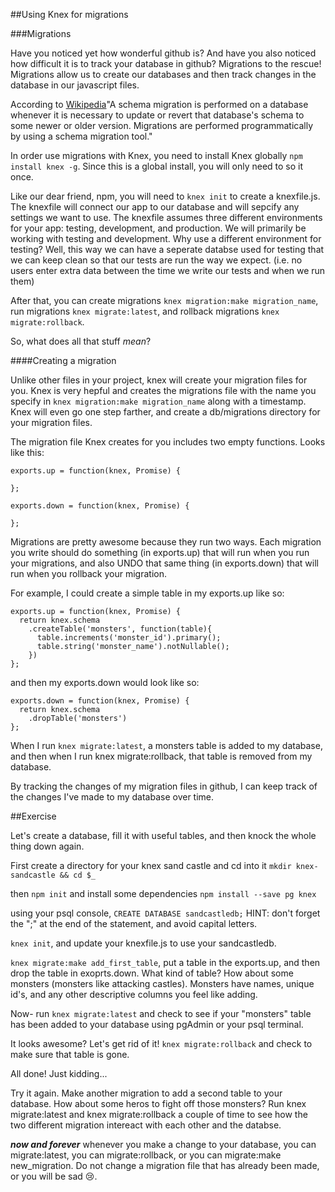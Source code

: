 ##Using Knex for migrations

###Migrations

Have you noticed yet how wonderful github is? And have you also noticed how difficult it is to track  your database in github? Migrations to the rescue! Migrations allow us to create our databases and then track changes in the database in our javascript files.

According to [Wikipedia](https://en.wikipedia.org/wiki/Schema_migration)"A schema migration is performed on a database whenever it is necessary to update or revert that database's schema to some newer or older version. Migrations are performed programmatically by using a schema migration tool."

In order use migrations with Knex, you need to install Knex globally `npm install knex -g`. Since this is a global install, you will only need to so it once.

Like our dear friend, npm, you will need to `knex init` to create a knexfile.js. The knexfile will connect our app to our database and will sepcify any settings we want to use. The knexfile assumes three different environments for your app: testing, development, and production. We will primarily be working with testing and development. Why use a different environment for testing? Well, this way we can have a seperate databse used for testing that we can keep clean so that our tests are run the way we expect. (i.e. no users enter extra data between the time we write our tests and when we run them)

After that, you can create migrations `knex migration:make migration_name`, run migrations `knex migrate:latest`, and rollback migrations `knex migrate:rollback`.

So, what does all that stuff *mean*? 

####Creating a migration

Unlike other files in your project, knex will create your migration files for  you. Knex is very hepful and creates the migrations file with the name you specify in `knex migration:make migration_name` along with a timestamp. Knex will even go one step farther, and create a db/migrations directory for your migration files.

The migration file Knex creates for you includes two empty functions.
Looks like this:

```
exports.up = function(knex, Promise) {
  
};

exports.down = function(knex, Promise) {
  
};
```
Migrations are pretty awesome because they run two ways. Each migration you write should do something (in exports.up) that will run when you run your migrations, and also UNDO that same thing (in exports.down) that will run when you rollback your migration.

For example, I could create  a simple table in my exports.up  like so:
```
exports.up = function(knex, Promise) {
  return knex.schema
    .createTable('monsters', function(table){
      table.increments('monster_id').primary();
      table.string('monster_name').notNullable();
    })
};
```

and then my exports.down would look like so:
```
exports.down = function(knex, Promise) {
  return knex.schema
    .dropTable('monsters')
};
```

When I run `knex migrate:latest`, a monsters table is added to my database, and then when I run knex migrate:rollback, that table is removed from my database.

By tracking the changes of my migration files in github, I can keep track of the changes I've made to my database over time.

##Exercise

Let's create a database, fill it with useful tables, and then knock the whole thing down again.

First create a directory for your knex sand castle and cd into it
```mkdir knex-sandcastle && cd $_```

then `npm init` and install some dependencies
`npm install --save pg knex`

using your psql console, `CREATE DATABASE sandcastledb;` 
HINT: don't forget the ";" at the end of the statement, and avoid capital letters.

`knex init`, and update your knexfile.js to use your sandcastledb.

`knex migrate:make add_first_table`, put a table in the exports.up, and then drop the table in exoprts.down. What kind of table? How about some monsters (monsters like attacking castles). Monsters have names, unique id's, and any other descriptive columns you feel like adding.

Now- run `knex migrate:latest` and check to see if your "monsters" table has been added to your database using pgAdmin or your psql terminal.

It looks awesome? Let's get rid of it! `knex migrate:rollback` and check to make sure that table is gone.

All done!
Just kidding... 

Try it again. Make another migration to add a second table to your database. How about some heros to fight off those monsters? Run knex migrate:latest and knex migrate:rollback a couple of time to see how the two different migration intereact with each other and the databse.

***now and forever*** whenever you make a change to your database, you can migrate:latest, you can migrate:rollback, or you can migrate:make new_migration. Do not change a migration file that has already been made, or you will be sad 😢.

